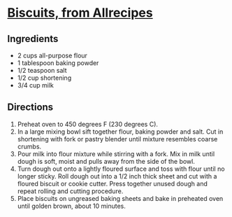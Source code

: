# [Biscuits, from Allrecipes](https://www.allrecipes.com/recipe/20075/basic-biscuits/)

## Ingredients

* 2 cups all-purpose flour 
* 1 tablespoon baking powder
* 1/2 teaspoon salt
* 1/2 cup shortening
* 3/4 cup milk

## Directions

1. Preheat oven to 450 degrees F (230 degrees C).
2. In a large mixing bowl sift together flour, baking powder and salt. Cut in shortening with fork or pastry blender until mixture resembles coarse crumbs.
3. Pour milk into flour mixture while stirring with a fork. Mix in milk until dough is soft, moist and pulls away from the side of the bowl.
4. Turn dough out onto a lightly floured surface and toss with flour until no longer sticky. Roll dough out into a 1/2 inch thick sheet and cut with a floured biscuit or cookie cutter. Press together unused dough and repeat rolling and cutting procedure.
5. Place biscuits on ungreased baking sheets and bake in preheated oven until golden brown, about 10 minutes.
